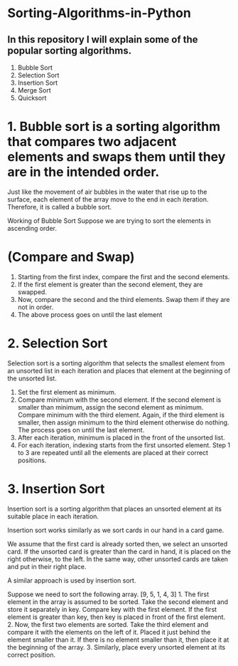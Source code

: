 # Sorting-Algorithms-in-Python

## In this repository I will explain some of the popular sorting algorithms.

1. Bubble Sort
2. Selection Sort
3. Insertion Sort
4. Merge Sort
5. Quicksort

# 1. Bubble sort is a sorting algorithm that compares two adjacent elements and swaps them until they are in the intended order.

Just like the movement of air bubbles in the water that rise up to the surface, each element of the array move to the end in each iteration. Therefore, it is called a bubble sort.

Working of Bubble Sort
Suppose we are trying to sort the elements in ascending order.

# (Compare and Swap)

1. Starting from the first index, compare the first and the second elements.
2. If the first element is greater than the second element, they are swapped.
3. Now, compare the second and the third elements. Swap them if they are not in order.
4. The above process goes on until the last element


# 2. Selection Sort
Selection sort is a sorting algorithm that selects the smallest element from an unsorted list in each iteration and places that element at the beginning of the unsorted list.

1. Set the first element as minimum.
2. Compare minimum with the second element. If the second element is smaller than minimum, assign the second element as minimum. Compare minimum with the third element. Again, if the third element is smaller, then assign minimum to the third element otherwise do nothing. The process goes on until the last element.
3. After each iteration, minimum is placed in the front of the unsorted list.
4. For each iteration, indexing starts from the first unsorted element. Step 1 to 3 are repeated until all the elements are placed at their correct positions.

# 3. Insertion Sort

Insertion sort is a sorting algorithm that places an unsorted element at its suitable place in each iteration.

Insertion sort works similarly as we sort cards in our hand in a card game.

We assume that the first card is already sorted then, we select an unsorted card. If the unsorted card is greater than the card in hand, it is placed on the right otherwise, to the left. In the same way, other unsorted cards are taken and put in their right place.

A similar approach is used by insertion sort.

Suppose we need to sort the following array.
            [9, 5, 1, 4, 3]
    1. The first element in the array is assumed to be sorted. Take the second element and store it separately in key.
        Compare key with the first element. If the first element is greater than key, then key is placed in front of the first element.
    2. Now, the first two elements are sorted. Take the third element and compare it with the elements on the left of it. Placed it just behind the element smaller           than it. If there is no element smaller than it, then place it at the beginning of the array.
    3. Similarly, place every unsorted element at its correct position.

